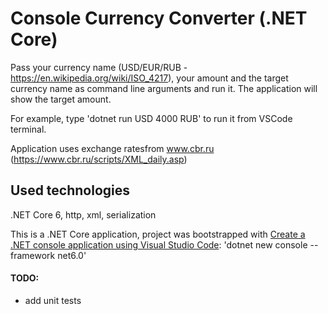 # Console Currency Converter (.NET Core)

Pass your currency name (USD/EUR/RUB - https://en.wikipedia.org/wiki/ISO_4217), your amount and the target currency name as command line arguments and run it. The application will show the target amount.

For example, type 'dotnet run USD 4000 RUB' to run it from VSCode terminal.

Application uses exchange ratesfrom www.cbr.ru (https://www.cbr.ru/scripts/XML_daily.asp)

## Used technologies
.NET Core 6, http, xml, serialization

This is a .NET Core application, project was bootstrapped with [Create a .NET console application using Visual Studio Code](https://docs.microsoft.com/en-us/dotnet/core/tutorials/with-visual-studio-code?pivots=dotnet-6-0): 'dotnet new console --framework net6.0'

#### TODO:
- add unit tests
